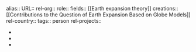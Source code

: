 alias::
URL::
rel-org::
role::
fields:: [[Earth expansion theory]]
creations:: [[Contributions to the Question of Earth Expansion Based on Globe Models]]
rel-country::
tags:: person
rel-projects::


-
-
-
